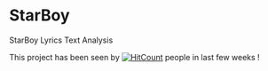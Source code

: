# StarBoy
StarBoy Lyrics Text Analysis

This project has been seen by [![HitCount](http://hits.dwyl.io/D3V4N5H/StarBoy.svg)](http://hits.dwyl.io/D3V4N5H/StarBoy) people in last few weeks !
